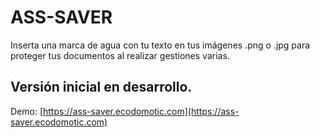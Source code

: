 # ASS-SAVER

Inserta una marca de agua con tu texto en tus imágenes .png o .jpg para proteger tus documentos al realizar gestiones varias.

## Versión inicial en desarrollo.

Demo: [https://ass-saver.ecodomotic.com](https://ass-saver.ecodomotic.com)